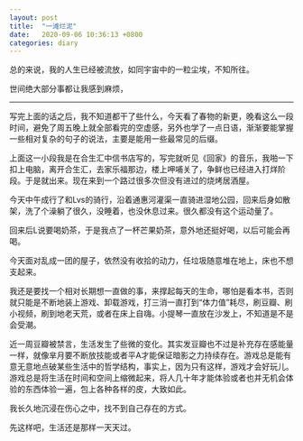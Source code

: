 ```yaml
---
layout: post
title:  "一滩烂泥"
date:   2020-09-06 10:36:13 +0800
categories: diary
---
```


总的来说，我的人生已经被流放，如同宇宙中的一粒尘埃，不知所往。

世间绝大部分事都让我感到麻烦，

----

写完上面的话之后，我不知道都干了些什么，今天看了春物的新更，晚看这么一段时间，避免了周五晚上就全部看完的空虚感，另外也学了一点日语，渐渐要能掌握一些相对复杂的句子的说法，主要是能用一些最常见的后缀。

上面这一小段我是在合生汇中信书店写的，写完就听见《回家》的音乐，我啪一下扣上电脑，离开合生汇，去家乐福那边，楼上呷哺关了，争鲜也已经进入打烊阶段。于是就出来。现在来到一个路过很多次但没有进过的烧烤居酒屋。

今天中午成行了和Lvs的骑行，沿着通惠河灌渠一直骑进湿地公园，回来后身如散架，洗了个澡躺了很久，没睡着，也没休息过来。很久都没有这个运动量了。

回来后L说要喝奶茶，于是我点了一杯芒果奶茶，意外地还挺好喝，以后可能会再喝。

今天面对乱成一团的屋子，依然没有收拾的动力，任垃圾随意堆在地上，床也不想支起来。

我还是要找一个相对长期想一直做的事，来撑起每天的生命，哪怕是看本书，否则就只能是不断地装上游戏、卸载游戏，打三消一直打到“体力值”耗尽，刷豆瓣、刷小视频，刷到地老天荒，或者在床上自嗨。小提琴一直放在沙发上，不知道是不是会受潮。

近一周豆瓣被禁言，生活发生了些微的变化。其实发豆瓣也不过是补充存在感能量一样，就像芈月要不断放技能或者平A才能保证暗影之力持续存在。游戏总是能有意无意地点破某些生活中的哲学结构，事实上，因为只有这样，游戏才会好玩儿。游戏总是将生活在时间和空间上缩微起来，将人几十年才能体验或者也并无机会体验的东西体验一遍，包上各种各样的皮，大致如此。

我长久地沉浸在伤心之中，找不到自己存在的方式。

先这样吧，生活还是那样一天天过。
